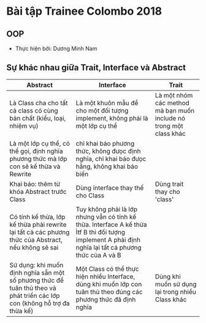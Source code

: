 # Bài tập Trainee Colombo 2018
## OOP
- Thực hiện bởi: Dương Minh Nam
## Sự khác nhau giữa Trait, Interface và Abstract   

| Abstract                   |  Interface                 | Trait            
 --------------------------- | -------------------------- | ----------------- 
Là Class cha cho tất cả class có cùng bản chất (kiểu, loại, nhiệm vụ) |  Là một khuôn mẫu để cho một đối tượng implement, không phải là một lớp cụ thể |  Là một nhóm các method mà bạn muốn include nó trong một class khác  
Là một  lớp cụ thể, có thể gọi, định nghĩa phương thức mà lớp con sẽ kế thừa và Rewrite | chỉ khai báo phương thức, không đưọc định nghĩa, chỉ khai báo đưọc hằng, không khai báo biến |  
Khai báo: thêm từ khóa Abstract trước Class | Dùng interface thay thế cho Class  | Dùng trait thay cho 'class'  
Có tính kế thừa, lớp kế  thừa phải rewrite lại tất cả các phương thức của Abstract, nếu không sẽ sai | Tuy không phải là lớp nhưng vẫn có tính kế thừa. Interface A kế thừa Ìtf B thì đối tượng implement A phải định nghĩa lại tất cả phương thức của A và B |  
Sử dụng: khi muốn định nghĩa sẵn một số phương thức để tuân thủ theo và phát triển các lớp con (không hỗ trợ đa thừa kế) | Một Class có thể thực hiện nhiều Interface, dùng khi muốn lớp con tuân thủ theo đúng các phương thức đã định nghĩa | Dùng khi muốn sử dụng lại trong nhiều Class khác
